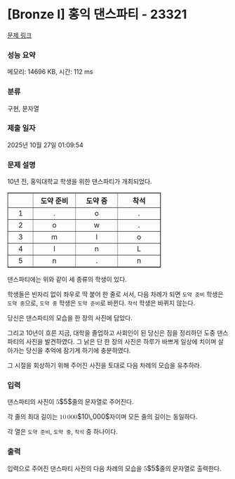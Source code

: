 # [Bronze I] 홍익 댄스파티 - 23321 

[문제 링크](https://www.acmicpc.net/problem/23321) 

### 성능 요약

메모리: 14696 KB, 시간: 112 ms

### 분류

구현, 문자열

### 제출 일자

2025년 10월 27일 01:09:54

### 문제 설명

<p>10년 전, 홍익대학교 학생을 위한 댄스파티가 개최되었다.</p>

<table align="center" border="1" cellpadding="1" cellspacing="1" class="table table-bordered" style="width: 350px;">
	<thead>
		<tr>
			<th scope="col" style="width:50px;text-align: center;"> </th>
			<th scope="col" style="width:100px;text-align: center;">도약 준비</th>
			<th scope="col" style="width:100px;text-align: center;">도약 중</th>
			<th scope="col" style="width:100px;text-align: center;">착석</th>
		</tr>
	</thead>
	<tbody>
		<tr>
			<td style="text-align: center;">1</td>
			<td style="text-align: center;">.</td>
			<td style="text-align: center;">o</td>
			<td style="text-align: center;">.</td>
		</tr>
		<tr>
			<td style="text-align: center;">2</td>
			<td style="text-align: center;">o</td>
			<td style="text-align: center;">w</td>
			<td style="text-align: center;">.</td>
		</tr>
		<tr>
			<td style="text-align: center;">3</td>
			<td style="text-align: center;">m</td>
			<td style="text-align: center;">l</td>
			<td style="text-align: center;">o</td>
		</tr>
		<tr>
			<td style="text-align: center;">4</td>
			<td style="text-align: center;">l</td>
			<td style="text-align: center;">n</td>
			<td style="text-align: center;">L</td>
		</tr>
		<tr>
			<td style="text-align: center;">5</td>
			<td style="text-align: center;">n</td>
			<td style="text-align: center;">.</td>
			<td style="text-align: center;">n</td>
		</tr>
	</tbody>
</table>

<p>댄스파티에는 위와 같이 세 종류의 학생이 있다.</p>

<p>학생들은 빈자리 없이 좌우로 딱 붙어 한 줄로 서서, 다음 차례가 되면 <code>도약 준비</code> 학생은 <code>도약 중</code>으로, <code>도약 중</code> 학생은 <code>도약 준비</code>로 바뀐다. <code>착석</code> 학생은 바뀌지 않는다.</p>

<p>당신은 댄스파티의 모습을 한 장의 사진에 담았다.</p>

<p>그리고 10년이 흐른 지금, 대학을 졸업하고 사회인이 된 당신은 짐을 정리하던 도중 댄스파티의 사진을 발견하였다. 그 낡은 단 한 장의 사진은 하루가 바쁘게 일상에 치이며 살아가는 당신을 추억에 잠기게 하기에 충분하였다.</p>

<p>그 시절을 회상하기 위해 주어진 사진을 토대로 다음 차례의 모습을 유추하라.</p>

### 입력 

 <p>댄스파티의 사진이 <mjx-container class="MathJax" jax="CHTML" style="font-size: 109%; position: relative;"><mjx-math class="MJX-TEX" aria-hidden="true"><mjx-mn class="mjx-n"><mjx-c class="mjx-c35"></mjx-c></mjx-mn></mjx-math><mjx-assistive-mml unselectable="on" display="inline"><math xmlns="http://www.w3.org/1998/Math/MathML"><mn>5</mn></math></mjx-assistive-mml><span aria-hidden="true" class="no-mathjax mjx-copytext">$5$</span></mjx-container>줄의 문자열로 주어진다.</p>

<p>각 줄의 최대 길이는 <mjx-container class="MathJax" jax="CHTML" style="font-size: 109%; position: relative;"><mjx-math class="MJX-TEX" aria-hidden="true"><mjx-mn class="mjx-n"><mjx-c class="mjx-c31"></mjx-c><mjx-c class="mjx-c30"></mjx-c></mjx-mn><mjx-mstyle><mjx-mspace style="width: 0.167em;"></mjx-mspace></mjx-mstyle><mjx-mn class="mjx-n"><mjx-c class="mjx-c30"></mjx-c><mjx-c class="mjx-c30"></mjx-c><mjx-c class="mjx-c30"></mjx-c></mjx-mn></mjx-math><mjx-assistive-mml unselectable="on" display="inline"><math xmlns="http://www.w3.org/1998/Math/MathML"><mn>10</mn><mstyle scriptlevel="0"><mspace width="0.167em"></mspace></mstyle><mn>000</mn></math></mjx-assistive-mml><span aria-hidden="true" class="no-mathjax mjx-copytext">$10\,000$</span></mjx-container>자이며 모든 줄의 길이는 동일하다.</p>

<p>각 열은 <code>도약 준비</code>, <code>도약 중</code>, <code>착석</code> 중 하나이다.</p>

### 출력 

 <p>입력으로 주어진 댄스파티 사진의 다음 차례의 모습을 <mjx-container class="MathJax" jax="CHTML" style="font-size: 109%; position: relative;"><mjx-math class="MJX-TEX" aria-hidden="true"><mjx-mn class="mjx-n"><mjx-c class="mjx-c35"></mjx-c></mjx-mn></mjx-math><mjx-assistive-mml unselectable="on" display="inline"><math xmlns="http://www.w3.org/1998/Math/MathML"><mn>5</mn></math></mjx-assistive-mml><span aria-hidden="true" class="no-mathjax mjx-copytext">$5$</span></mjx-container>줄의 문자열로 출력한다.</p>

